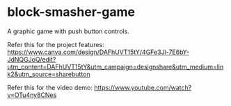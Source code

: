 # block-smasher-game
 A graphic game with push button controls.

Refer this for the project features: https://www.canva.com/design/DAFhUVT15tY/4GFe3Jl-7E6bY-JdNQGJoQ/edit?utm_content=DAFhUVT15tY&utm_campaign=designshare&utm_medium=link2&utm_source=sharebutton

Refer this for the video demo: https://www.youtube.com/watch?v=OTu4ny8CNes
